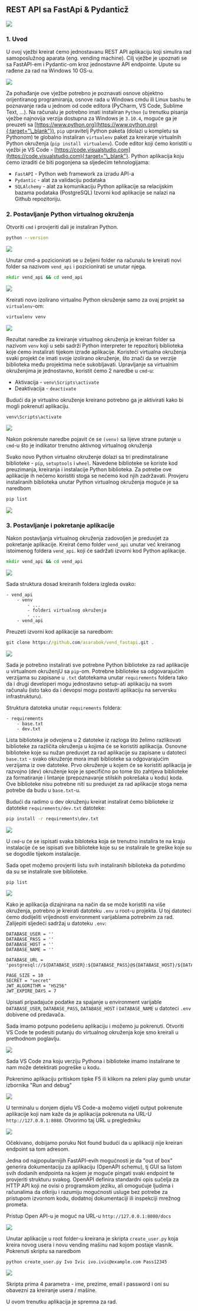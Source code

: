 ## REST API sa FastApi & Pydanticž

![](/img/fastapi_pydantic.png)

### 1. Uvod

U ovoj vježbi kreirat ćemo jednostavanu REST API aplikaciju koji simulira rad
samoposlužnog aparata (eng. vending machine). Cilj vježbe je upoznati se sa
FastAPI-em i Pydantic-om kroz jednostavne API endpointe. Upute su rađene za rad na
Windows 10 OS-u.

![](/img/vending_machine.jpg)

Za pohađanje ove vježbe potrebno je poznavati osnove objektno orijentiranog
programiranja, osnove rada u Windows cmdu ili Linux bashu te poznavanje rada u
jednom od code editora (PyCharm, VS Code, Sublime Text, ...). Na računalu je
potrebno imati instaliran `Python` (u trenutku pisanja vježbe najnovija verzija
dostupna za Windows je `3.10.4`, moguće ga je preuzeti sa [https://www.python.org](https://www.python.org){:target="\_blank"}),
`pip` upravitelj Python paketa (dolazi u kompletu sa Pythonom) te globalno
instaliran `virtualenv` paket za kreiranje virtualnih Python okruženja
(`pip install virtualenv`).
Code editor koji ćemo koristiti u vježbi je VS Code - [https://code.visualstudio.com](https://code.visualstudio.com){:target="\_blank"}.
Python aplikacija koju ćemo izraditi će biti pogonjena sa sljedećim tehnologijama:
- `FastAPI` - Python web framework za izradu API-a
- `Pydantic` - alat za validaciju podataka
- `SQLAlchemy` - alat za komunikaciju Python aplikacije sa relacijskim bazama podataka (PostgreSQL)
Izvorni kod aplikacije se nalazi na Github repozitoriju.

### 2. Postavljanje Python virtualnog okruženja
Otvoriti `cmd` i provjeriti dali je instaliran Python.
```cmd
python --version
```

![](/img/python_version.gif)

Unutar cmd-a pozicionirati se u željeni folder na računalu te kreirati novi folder
sa nazivom `vend_api` i pozicionirati se unutar njega.
```cmd
mkdir vend_api && cd vend_api
```

![](/img/mkdir_vend_api.gif)

Kreirati novo izolirano virtualno Python okruženje samo za ovaj projekt sa `virtualenv`-om:
```cmd
virtualenv venv
```

![](/img/virtualenv_venv.gif)

Rezultat naredbe za kreiranje virtualnog okruženja je kreiran folder sa nazivom
`venv` koji u sebi sadrži Python interpreter te repozitorij biblioteka
koje ćemo instalirati tijekom izrade aplikacije. Koristeći virtualna okruženja
svaki projekt će imati svoje izolirano okruženje, što znači da se verzije
biblioteka među projektima neće sukobljavati.
Upravljanje sa virtualnim okruženjima je jednostavno, koristit ćemo 2 naredbe u `cmd`-u:
- Aktivacija -  `venv\Scripts\activate`
- Deaktivacija - `deactivate`

Budući da je virtualno okruženje kreirano potrebno ga je aktivirati kako bi mogli
pokrenuti aplikaciju.

```
venv\Scripts\activate
```

![](/img/activate_venv.gif)

Nakon pokrenute naredbe pojavit će se `(venv)` sa lijeve strane putanje
u `cmd`-u što je indikator trenutno aktivnog virtualnog okruženja

Svako novo Python virtualno okruženje dolazi sa tri predinstalirane biblioteke -
`pip`, `setuptools` i `wheel`. Navedene biblioteke se koriste kod
preuzimanja, kreiranja i instalacije Python biblioteka. Za potrebe ove
aplikacije ih nećemo koristiti stoga se nećemo kod njih zadržavati.
Provjeru instaliranih biblioteka unutar Python virtualnog okruženja moguće je sa
naredbom

```cmd
pip list
```

![](/img/pip_list.gif)


### 3. Postavljanje i pokretanje aplikacije
Nakon postavljanja virtualnog okruženja zadovoljen je preduvjet za pokretanje aplikacije.
Kreirat ćemo folder `vend_api` unutar već kreiranog istoimenog foldera `vend_api`.
koji će sadržati izvorni kod Python aplikacije.

```cmd
mkdir vend_api && cd vend_api
```

![](/img/vend_api_again.gif)

Sada struktura dosad kreiranih foldera izgleda ovako:
```
- vend_api
    - venv
        - ...
        - folderi virtualnog okruženja
        - ...
    - vend_api
```

Preuzeti izvorni kod aplikacije sa naredbom:
```cmd
git clone https://github.com/asarabok/vend_fastapi.git .
```

![](/img/git_clone.gif)

Sada je potrebno instalirati sve potrebne Python biblioteke za rad aplikacije u
virtualnom okruženjU sa `pip`-om. Potrebne biblioteke sa odgovarajućim verzijama
su zapisane u `.txt` datotekama unutar `requirements` foldera tako da i drugi
developeri mogu jednostavno setup-ati aplikaciju na svom računalu (isto tako da
i devopsi mogu postaviti aplikaciju na serversku infrastrukturu).

Struktura datoteka unutar `requirements` foldera:
```
- requirements
    - base.txt
    - dev.txt
```

Lista biblioteka je odvojena u 2 datoteke iz razloga što želimo razlikovati biblioteke
za različita okruženja u kojima će se koristiti aplikacija.
Osnovne biblioteke koje su nužan preduvjet za rad aplikacije su zapisane u
datoteci `base.txt` - svako okruženje mora imati biblioteke sa odgovarajućim
verzijama iz ove datoteke.
Prvo okruženje u kojem će se koristiti aplikacija je razvojno (dev) okruženje
koje je specifično po tome što zahtjeva biblioteke za formatiranje i lintanje
(prepoznavanje stilskih pokrešaka u kodu) koda. Ove biblioteke nisu potrebne niti
su preduvjet za rad aplikacije stoga nema potrebe da budu u `base.txt`-u.

Budući da radimo u dev okruženju kreirat instalirat ćemo biblioteke iz datoteke
`requirements/dev.txt` datoteke:

```cmd
pip install -r requirements\dev.txt
```

![](/img/pip_install.gif)

U `cmd`-u će se ispisati svaka bibloteka koja se trenutno instalira te na kraju
instalacije će se ispisati sve biblioteke koje su se instalirale te greške
koje su se dogodile tijekom instalacije.

Sada opet možemo provjeriti listu svih instaliranih biblioteka da potvrdimo da su
se instalirale sve biblioteke.

```
pip list
```

![](/img/pip_list_installed.gif)

Kako je aplikacija dizajnirana na način da se može koristiti na više okruženja,
potrebno je kreirati datoteku `.env` u root-u projekta. U toj datoteci ćemo
dodijeliti vrijednosti environment varijablama potrebnim za rad. Zalijepiti sljedeći
sadržaj u datoteku `.env`:

```
DATABASE_USER = ''
DATABASE_PASS = ''
DATABASE_HOST = ''
DATABASE_NAME = ''

DATABASE_URL = 'postgresql://${DATABASE_USER}:${DATABASE_PASS}@${DATABASE_HOST}/${DATABASE_NAME}'

PAGE_SIZE = 10
SECRET = "secret"
JWT_ALGORITHM = "HS256"
JWT_EXPIRE_DAYS = 7
```

Upisati pripadajuće podatke za spajanje u environment varijable
`DATABASE_USER`, `DATABASE_PASS`, `DATABASE_HOST` i `DATABASE_NAME` u datoteci
`.env` dobivene od predavača.

Sada imamo potpuno podešenu aplikaciju i možemo ju pokrenuti. Otvoriti VS Code te
podesiti putanju do virtualnog okruženja koje smo kreirali u prethodnom poglavlju.

![](/img/vscode_venv.gif)

Sada VS Code zna koju verziju Pythona i biblioteke imamo instalirane te nam može detektirati
pogreške u kodu.

Pokrenimo aplikaciju pritiskom tipke F5 ili klikom na zeleni play gumb unutar izbornika
"Run and debug"

![](/img/run_app.gif)

U terminalu u donjem dijelu VS Code-a možemo vidjeti output pokrenute aplikacije koji
nam kaže da je aplikacija pokrenuta na URL-U `http://127.0.0.1:8080`. Otvorimo
taj URL u pregledniku

![](/img/home.jpg)

Očekivano, dobijamo poruku Not found budući da u aplikaciji nije kreiran endpoint
sa tom adresom.

Jedna od najpopularnijih FastAPI-evih mogućnosti je da "out of box" generira
dokumentaciju za aplikaciju (OpenAPI schemu), tj GUI sa listom svih dodanih endpointa
na kojem je moguće pingati svaki endpoint te provjeriti strukturu svakog. OpenAPI definira standardni
opis sučelja za HTTP API koji ne ovisi o programskom jeziku, ali omogućuje ljudima
i računalima da otkriju i razumiju mogućnosti usluge bez potrebe za pristupom izvornom kodu,
dodatnoj dokumentaciji ili inspekciji mrežnog prometa.

Pristup Open API-u je moguć na
URL-u `http://127.0.0.1:8080/docs`

![](/img/docs.jpg)

Unutar aplikacije u root folder-u kreirana je skripta `create_user.py`
koja kreira novog usera i novu vending mašinu nad kojom postaje vlasnik.
Pokrenuti skriptu sa naredbom

```
python create_user.py Ivo Ivic ivo.ivic@example.com Pass12345
```

![](/img/create_user.gif)

Skripta prima 4 parametra - ime, prezime, email i password i oni su obavezni za
kreiranje usera / mašine.

U ovom trenutku aplikacija je spremna za rad.
